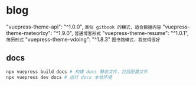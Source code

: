 # blog

"vuepress-theme-api": "^1.0.0", `类似 gitbook 的模式，适合数据内容`
"vuepress-theme-meteorlxy": "^1.9.0", `普通博客形式`
"vuepress-theme-resume": "^1.0.1", `简历形式`
"vuepress-theme-vdoing": "^1.8.3"  `图书馆模式，我觉得很好`

## docs

```bash
npx vuepress build docs # 构建 docs 静态文件，包括配置文件
npx vuepress dev docs # 运行 docs 本地环境
```